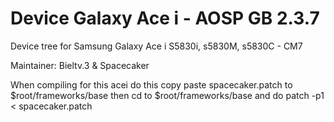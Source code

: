 Device Galaxy Ace i - AOSP GB 2.3.7
=============================================

Device tree for Samsung Galaxy Ace i S5830i, s5830M, s5830C - CM7

Maintainer: Bieltv.3 & Spacecaker

When compiling for this acei 
do this 
copy paste spacecaker.patch to $root/frameworks/base
then cd to $root/frameworks/base and do 
patch -p1 < spacecaker.patch
